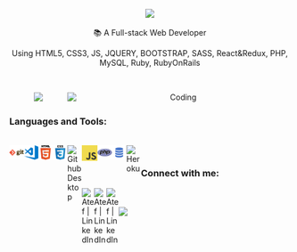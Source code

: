 <p align="center">
  <img src="https://github.com/vimalverma558/vimalverma558/blob/v2/img/hello.gif" width="30%">
</p>

<p align="center" width="70%">
  📚 A Full-stack Web Developer
</p>
<p align="center" width="70%">
  Using HTML5, CSS3, JS, JQUERY, BOOTSTRAP, SASS, React&Redux, PHP, MySQL, Ruby, RubyOnRails
</p>

<br />



<p align="center">
  <img align="right" alt="Coding" width="400" src="https://cdn.dribbble.com/users/2646423/screenshots/5507196/computer.gif">
  <img src ="https://github-readme-stats.vercel.app/api?username=Mohamed-js&show_icons=true&count_private=true&theme=default&hide_border=true&hide=issues,contribs&include_all_commits=true">
</p>

### Languages and Tools:
<br />
<img align="left" alt="Git" width="26px" src="https://raw.githubusercontent.com/github/explore/80688e429a7d4ef2fca1e82350fe8e3517d3494d/topics/git/git.png" />
<img align="left" alt="Visual Studio Code" width="26px" src="https://raw.githubusercontent.com/github/explore/80688e429a7d4ef2fca1e82350fe8e3517d3494d/topics/visual-studio-code/visual-studio-code.png" />
<img align="left" alt="HTML5" width="26px" src="https://raw.githubusercontent.com/github/explore/80688e429a7d4ef2fca1e82350fe8e3517d3494d/topics/html/html.png" />
<img align="left" alt="CSS3" width="26px" src="https://raw.githubusercontent.com/github/explore/80688e429a7d4ef2fca1e82350fe8e3517d3494d/topics/css/css.png" />
<img align="left" alt="Github Desktop" width="26px" src="https://dl2.macupdate.com/images/icons256/39062.png?d=1522354604" />
<img align="left" alt="JavaScript" title="JavaScript" height="28px" src="https://raw.githubusercontent.com/github/explore/80688e429a7d4ef2fca1e82350fe8e3517d3494d/topics/javascript/javascript.png" />
<img align="left" alt="PHP" title="PHP" width="26px" src="https://raw.githubusercontent.com/github/explore/80688e429a7d4ef2fca1e82350fe8e3517d3494d/topics/php/php.png" />
<img align="left" alt="SQL" title="SQL" width="26px" src="https://raw.githubusercontent.com/github/explore/80688e429a7d4ef2fca1e82350fe8e3517d3494d/topics/sql/sql.png" />
<img align="left" alt="Heroku" title="Heroku" width="26px" src="https://img.icons8.com/color/48/000000/heroku.png" />

<br />

### Connect with me:


<img align="left" alt="Atef | LinkedIn" width="22px" src="https://cdn.jsdelivr.net/npm/simple-icons@v3/icons/linkedin.svg" src = "https://www.linkedin.com/in/mohamed-atef-032b6b1b0/" />
<img align="left" alt="Atef | LinkedIn" width="22px" src="https://cdn.jsdelivr.net/npm/simple-icons@v3/icons/linkedin.svg" src = "https://www.linkedin.com/in/mohamed-atef-032b6b1b0/" />
<img align="left" alt="Atef | LinkedIn" width="22px" src="https://cdn.jsdelivr.net/npm/simple-icons@v3/icons/linkedin.svg" src = "https://www.linkedin.com/in/mohamed-atef-032b6b1b0/" />



<br />
<br />

  
  <img src="https://media.giphy.com/media/jpVnC65DmYeyRL4LHS/giphy.gif" width="20%">


